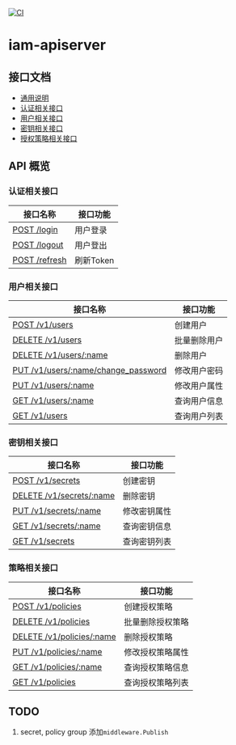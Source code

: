 [![CI](https://github.com/che-kwas/iam-apiserver/actions/workflows/ci.yaml/badge.svg?branch=main)](https://github.com/che-kwas/iam-apiserver/actions/workflows/ci.yaml)

# iam-apiserver

## 接口文档

- [通用说明](./docs/generic.md)
- [认证相关接口](./docs/authentication.md)
- [用户相关接口](./docs/user.md)
- [密钥相关接口](./docs/secret.md)
- [授权策略相关接口](./docs/policy.md)

## API 概览

### 认证相关接口

| 接口名称                                              | 接口功能  |
| ----------------------------------------------------- | --------- |
| [POST /login](./docs/authentication.md#1-用户登录)    | 用户登录  |
| [POST /logout](./docs/authentication.md#2-用户登出)   | 用户登出  |
| [POST /refresh](./docs/authentication.md#2-刷新Token) | 刷新Token |

### 用户相关接口

| 接口名称                                                             | 接口功能     |
| -------------------------------------------------------------------- | ------------ |
| [POST /v1/users](./docs/user.md#1-创建用户)                          | 创建用户     |
| [DELETE /v1/users](./docs/user.md#2-批量删除用户)                    | 批量删除用户 |
| [DELETE /v1/users/:name](./docs/user.md#3-删除用户)                  | 删除用户     |
| [PUT /v1/users/:name/change_password](./docs/user.md#4-修改用户密码) | 修改用户密码 |
| [PUT /v1/users/:name](./docs/user.md#5-修改用户属性)                 | 修改用户属性 |
| [GET /v1/users/:name](./docs/user.md#6-查询用户信息)                 | 查询用户信息 |
| [GET /v1/users](./docs/user.md#7-查询用户列表)                       | 查询用户列表 |

### 密钥相关接口

| 接口名称                                                 | 接口功能     |
| -------------------------------------------------------- | ------------ |
| [POST /v1/secrets](./docs/secret.md#1-创建密钥)          | 创建密钥     |
| [DELETE /v1/secrets/:name](./docs/secret.md#2-删除密钥)  | 删除密钥     |
| [PUT /v1/secrets/:name](./docs/secret.md#3-修改密钥属性) | 修改密钥属性 |
| [GET /v1/secrets/:name](./docs/secret.md#4-查询密钥信息) | 查询密钥信息 |
| [GET /v1/secrets](./docs/secret.md#5-查询密钥列表)       | 查询密钥列表 |

### 策略相关接口

| 接口名称                                                      | 接口功能         |
| ------------------------------------------------------------- | ---------------- |
| [POST /v1/policies](./docs/policy.md#1-创建授权策略)          | 创建授权策略     |
| [DELETE /v1/policies](./docs/policy.md#2-批量删除授权策略)    | 批量删除授权策略 |
| [DELETE /v1/policies/:name](./docs/policy.md#3-删除授权策略)  | 删除授权策略     |
| [PUT /v1/policies/:name](./docs/policy.md#4-修改授权策略属性) | 修改授权策略属性 |
| [GET /v1/policies/:name](./docs/policy.md#5-查询授权策略信息) | 查询授权策略信息 |
| [GET /v1/policies](./docs/policy.md#6-查询授权策略列表)       | 查询授权策略列表 |

## TODO

1. secret, policy group 添加`middleware.Publish`
